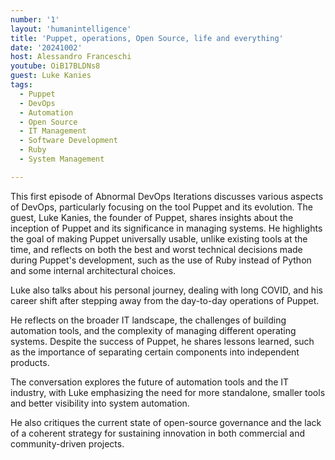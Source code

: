 ```yaml
---
number: '1'
layout: 'humanintelligence'
title: 'Puppet, operations, Open Source, life and everything'
date: '20241002'
host: Alessandro Franceschi
youtube: OiB17BLDNs8
guest: Luke Kanies
tags:
  - Puppet
  - DevOps 
  - Automation
  - Open Source
  - IT Management
  - Software Development
  - Ruby
  - System Management

---
```

This first episode of Abnormal DevOps Iterations discusses various aspects of DevOps, particularly focusing on the tool Puppet and its evolution.
The guest, Luke Kanies, the founder of Puppet, shares insights about the inception of Puppet and its significance in managing systems.
He highlights the goal of making Puppet universally usable, unlike existing tools at the time, and reflects on both the best and worst technical decisions made during Puppet's development, such as the use of Ruby instead of Python and some internal architectural choices.

Luke also talks about his personal journey, dealing with long COVID, and his career shift after stepping away from the day-to-day operations of Puppet.

He reflects on the broader IT landscape, the challenges of building automation tools, and the complexity of managing different operating systems.
Despite the success of Puppet, he shares lessons learned, such as the importance of separating certain components into independent products.

The conversation explores the future of automation tools and the IT industry, with Luke emphasizing the need for more standalone, smaller tools and better visibility into system automation.

He also critiques the current state of open-source governance and the lack of a coherent strategy for sustaining innovation in both commercial and community-driven projects.
